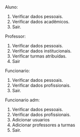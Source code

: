 Aluno:
1. Verificar dados pessoais.
2. Verificar dados acadêmicos.
3. Sair.

Professor:
1. Verificar dados pessoais.
2. Verificar dados institucionais.
3. Verificar turmas atribuídas.
4. Sair

Funcionario: 

1. Verificar dados pessoais.
2. Verificar dados profissionais.
3. Sair.


Funcionario adm:

1. Verificar dados pessoais.
2. Verificar dados profissionais.
3. Adicionar usuarios
4. Adicionar professores a turmas
5. Sair.
